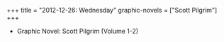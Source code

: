+++
title = "2012-12-26: Wednesday"
graphic-novels = ["Scott Pilgrim"]
+++


* Graphic Novel: Scott Pilgrim (Volume 1-2)
